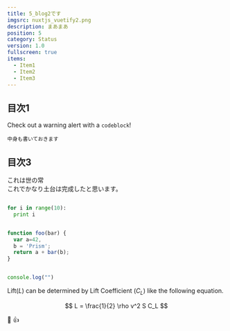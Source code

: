 ```yaml
---
title: 5_blog2です
imgsrc: nuxtjs_vuetify2.png
description: まあまあ
position: 5
category: Status
version: 1.0
fullscreen: true
items:
  - Item1
  - Item2
  - Item3
---
```


## 目次1

Check out a warning alert with a `codeblock`!


`中身も書いておきます`

## 目次3

これは世の常  
これでかなり土台は完成したと思います。

```python:Hello.py

for i in range(10):
  print i

```

```js:ko.js

function foo(bar) {
  var a=42,
  b = 'Prism';
  return a + bar(b);
}

```

```js

console.log("")

```

Lift($L$) can be determined by Lift Coefficient ($C_L$) like the following
equation.

$$
L = \frac{1}{2} \rho v^2 S C_L
$$

:dog: :+1:
